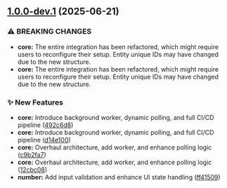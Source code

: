 ## [1.0.0-dev.1](https://github.com/banter240/hdg_bavaria_homeassistant/compare/v0.6.2...v1.0.0-dev.1) (2025-06-21)

### ⚠ BREAKING CHANGES

* **core:** The entire integration has been refactored, which might require users to reconfigure their setup. Entity unique IDs may have changed due to the new structure.
* **core:** The entire integration has been refactored, which might require users to reconfigure their setup. Entity unique IDs may have changed due to the new structure.

### ✨ New Features

* **core:** Introduce background worker, dynamic polling, and full CI/CD pipeline ([492c6d8](https://github.com/banter240/hdg_bavaria_homeassistant/commit/492c6d803d8e1a34c1aad4de43e76535ce76d1e9))
* **core:** Introduce background worker, dynamic polling, and full CI/CD pipeline ([d14e100](https://github.com/banter240/hdg_bavaria_homeassistant/commit/d14e1008b1668f8fca84e82a87ac1ebdc67b673d))
* **core:** Overhaul architecture, add worker, and enhance polling logic ([c9b2fa7](https://github.com/banter240/hdg_bavaria_homeassistant/commit/c9b2fa7941c1e5de14943faf6973ad8715cc9733))
* **core:** Overhaul architecture, add worker, and enhance polling logic ([12cbc08](https://github.com/banter240/hdg_bavaria_homeassistant/commit/12cbc082bb73927eaf2ca8e2cf1bc2cf16b4553e))
* **number:** Add input validation and enhance UI state handling ([ff41509](https://github.com/banter240/hdg_bavaria_homeassistant/commit/ff41509dabe153cc3ff90bdd9f69842422f42bdf))

